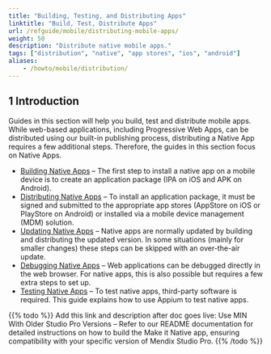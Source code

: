 ```yaml
---
title: "Building, Testing, and Distributing Apps"
linktitle: "Build, Test, Distribute Apps"
url: /refguide/mobile/distributing-mobile-apps/
weight: 50
description: "Distribute native mobile apps."
tags: ["distribution", "native", "app stores", "ios", "android"]
aliases:
    - /howto/mobile/distribution/
---
```


## 1 Introduction

Guides in this section will help you build, test and distribute mobile apps. While web-based applications, including Progressive Web Apps, can be distributed using our built-in publishing process, distributing a Native App requires a few additional steps. Therefore, the guides in this section focus on Native Apps.

* [Building Native Apps](/refguide/mobile/distributing-mobile-apps/building-native-apps/) – The first step to install a native app on a mobile device is to create an application package (IPA on iOS and APK on Android).
* [Distributing Native Apps](/refguide/mobile/distributing-mobile-apps/distributing-native-apps/) – To install an application package, it must be signed and submitted to the appropriate app stores (AppStore on iOS or PlayStore on Android) or installed via a mobile device management (MDM) solution.
* [Updating Native Apps](/refguide/mobile/distributing-mobile-apps/overtheair-updates/) – Native apps are normally updated by building and distributing the updated version. In some situations (mainly for smaller changes) these steps can be skipped with an over-the-air update.
* [Debugging Native Apps](/refguide/mobile/distributing-mobile-apps/native-debug/) – Web applications can be debugged directly in the web browser. For native apps, this is also possible but requires a few extra steps to set up.
* [Testing Native Apps](/refguide/mobile/distributing-mobile-apps/testing-mobile-apps/) – To test native apps, third-party software is required. This guide explains how to use Appium to test native apps.

{{% todo %}} 
Add this link and description after doc goes live: Use MIN With Older Studio Pro Versions – Refer to our README documentation for detailed instructions on how to build the Make it Native app, ensuring compatibility with your specific version of Mendix Studio Pro.
{{% /todo %}} 

